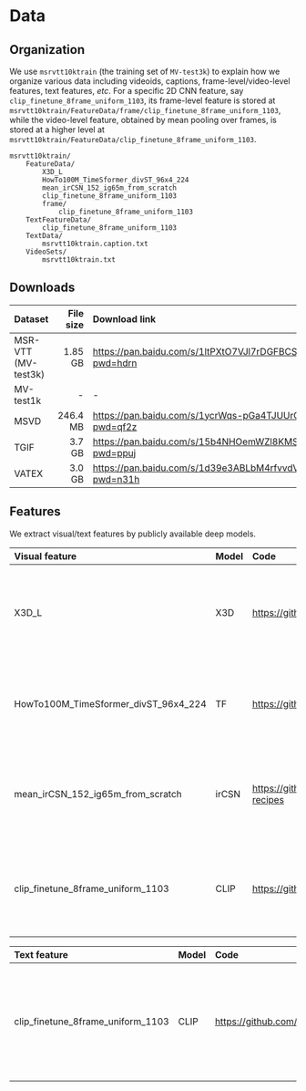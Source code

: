 # Data

## Organization

We use `msrvtt10ktrain` (the training set of `MV-test3k`) to explain how we organize various data including videoids, captions, frame-level/video-level features, text features, *etc*. For a specific 2D CNN feature, say `clip_finetune_8frame_uniform_1103`, its frame-level feature is stored at `msrvtt10ktrain/FeatureData/frame/clip_finetune_8frame_uniform_1103`, while the video-level feature, obtained by mean pooling over frames, is stored at a higher level at `msrvtt10ktrain/FeatureData/clip_finetune_8frame_uniform_1103`.

```
msrvtt10ktrain/
    FeatureData/
        X3D_L
        HowTo100M_TimeSformer_divST_96x4_224
        mean_irCSN_152_ig65m_from_scratch
        clip_finetune_8frame_uniform_1103
        frame/
            clip_finetune_8frame_uniform_1103
    TextFeatureData/
        clip_finetune_8frame_uniform_1103
    TextData/
        msrvtt10ktrain.caption.txt
    VideoSets/
        msrvtt10ktrain.txt
```

## Downloads

| Dataset | File size | Download link | Setup |
| :-----| ----: | :---- | :---- |
| MSR-VTT (MV-test3k) | 1.85 GB | https://pan.baidu.com/s/1ltPXtO7VJl7rDGFBCS5jZA?pwd=hdrn | [do_msrvtt.sh](do_msrvtt.sh) |
| MV-test1k | - | - | [do_mvtest1k.sh](do_mvtest1k.sh) |
| MSVD | 246.4 MB | https://pan.baidu.com/s/1ycrWqs-pGa4TJUUrOPWTAQ?pwd=qf2z | [do_msvd.sh](do_msvd.sh) |
| TGIF | 3.7 GB | https://pan.baidu.com/s/15b4NHOemWZl8KMSgKZDSWw?pwd=ppuj | [do_tgif.sh](do_tgif.sh) |
| VATEX | 3.0 GB | https://pan.baidu.com/s/1d39e3ABLbM4rfvvdVl5VVQ?pwd=n31h | [do_vatex.sh](do_vatex.sh) |

## Features

We extract visual/text features by publicly available deep models.

| Visual feature | Model | Code | Paper |
| :-----| :-----|  :-----| :-----|
| X3D_L | X3D | https://github.com/facebookresearch/SlowFast | Feichtenhofer *et al.* X3D: Expanding Architectures for Efficient Video Recognition, CVPR 2020。 |
| HowTo100M_TimeSformer_divST_96x4_224 |TF|https://github.com/facebookresearch/TimeSformer|Bertasius *et al.* Is Space-Time Attention All You Need for Video Understanding?  ICML 2021。|
| mean_irCSN_152_ig65m_from_scratch |irCSN|https://github.com/microsoft/computervision-recipes|Ghadiyaram et al. Large-scale weakly-supervised pre-training for video action recognition, CVPR 2019.|
| clip_finetune_8frame_uniform_1103 |CLIP|https://github.com/openai/CLIP|Radford et al. Learning Transferable Visual Models From Natural Language Supervision, ICML 2021.|

| Text feature | Model | Code | Paper |
| :-----| :-----|  :-----| :-----|
| clip_finetune_8frame_uniform_1103 |CLIP|https://github.com/openai/CLIP|Radford et al. Learning Transferable Visual Models From Natural Language Supervision, ICML 2021.|

